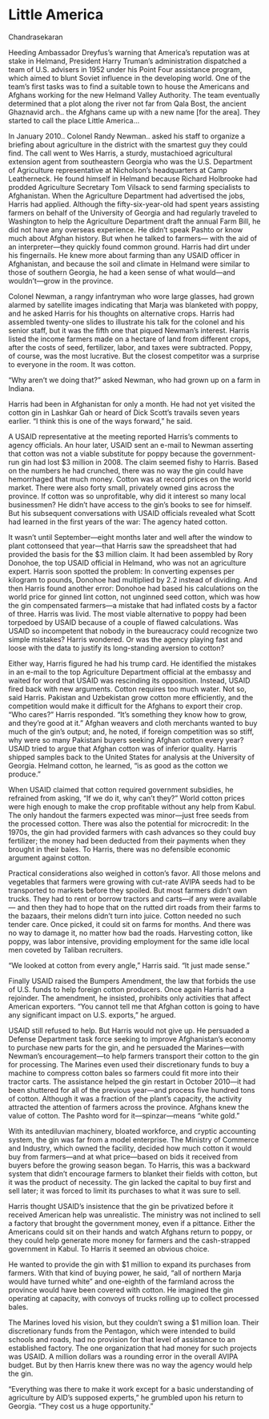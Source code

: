 # Little America

Chandrasekaran

Heeding Ambassador Dreyfus’s warning that America’s reputation was at
stake in Helmand, President Harry Truman’s administration dispatched a
team of U.S. advisers in 1952 under his Point Four assistance program,
which aimed to blunt Soviet influence in the developing world. One of
the team’s first tasks was to find a suitable town to house the
Americans and Afghans working for the new Helmand Valley Authority.
The team eventually determined that a plot along the river not far
from Qala Bost, the ancient Ghaznavid arch.. the Afghans came up with
a new name [for the area]. They started to call the place Little
America...

In January 2010..  Colonel Randy Newman.. asked his staff to organize
a briefing about agriculture in the district with the smartest guy
they could find. The call went to Wes Harris, a sturdy, mustachioed
agricultural extension agent from southeastern Georgia who was the
U.S. Department of Agriculture representative at Nicholson’s
headquarters at Camp Leatherneck. He found himself in Helmand because
Richard Holbrooke had prodded Agriculture Secretary Tom Vilsack to
send farming specialists to Afghanistan. When the Agriculture
Department had advertised the jobs, Harris had applied. Although the
fifty-six-year-old had spent years assisting farmers on behalf of the
University of Georgia and had regularly traveled to Washington to help
the Agriculture Department draft the annual Farm Bill, he did not have
any overseas experience. He didn’t speak Pashto or know much about
Afghan history. But when he talked to farmers— with the aid of an
interpreter—they quickly found common ground. Harris had dirt under
his fingernails. He knew more about farming than any USAID officer in
Afghanistan, and because the soil and climate in Helmand were similar
to those of southern Georgia, he had a keen sense of what would—and
wouldn’t—grow in the province.

Colonel Newman, a rangy infantryman who wore large glasses, had grown
alarmed by satellite images indicating that Marja was blanketed with
poppy, and he asked Harris for his thoughts on alternative
crops. Harris had assembled twenty-one slides to illustrate his talk
for the colonel and his senior staff, but it was the fifth one that
piqued Newman’s interest. Harris listed the income farmers made on a
hectare of land from different crops, after the costs of seed,
fertilizer, labor, and taxes were subtracted. Poppy, of course, was
the most lucrative. But the closest competitor was a surprise to
everyone in the room. It was cotton.

“Why aren’t we doing that?” asked Newman, who had grown up on a farm
in Indiana.

Harris had been in Afghanistan for only a month. He had not yet
visited the cotton gin in Lashkar Gah or heard of Dick Scott’s
travails seven years earlier. “I think this is one of the ways
forward,” he said.

A USAID representative at the meeting reported Harris’s comments to
agency officials. An hour later, USAID sent an e-mail to Newman
asserting that cotton was not a viable substitute for poppy because
the government-run gin had lost $3 million in 2008. The claim seemed
fishy to Harris. Based on the numbers he had crunched, there was no
way the gin could have hemorrhaged that much money. Cotton was at
record prices on the world market. There were also forty small,
privately owned gins across the province. If cotton was so
unprofitable, why did it interest so many local businessmen? He didn’t
have access to the gin’s books to see for himself. But his subsequent
conversations with USAID officials revealed what Scott had learned in
the first years of the war: The agency hated cotton.

It wasn’t until September—eight months later and well after the window
to plant cottonseed that year—that Harris saw the spreadsheet that had
provided the basis for the $3 million claim. It had been assembled by
Rory Donohoe, the top USAID official in Helmand, who was not an
agriculture expert. Harris soon spotted the problem: In converting
expenses per kilogram to pounds, Donohoe had multiplied by 2.2 instead
of dividing. And then Harris found another error: Donohoe had based
his calculations on the world price for ginned lint cotton, not
unginned seed cotton, which was how the gin compensated farmers—a
mistake that had inflated costs by a factor of three.  Harris was
livid. The most viable alternative to poppy had been torpedoed by
USAID because of a couple of flawed calculations. Was USAID so
incompetent that nobody in the bureaucracy could recognize two simple
mistakes? Harris wondered. Or was the agency playing fast and loose
with the data to justify its long-standing aversion to cotton?

Either way, Harris figured he had his trump card. He identified the
mistakes in an e-mail to the top Agriculture Department official at
the embassy and waited for word that USAID was rescinding its
opposition.  Instead, USAID fired back with new arguments. Cotton
requires too much water. Not so, said Harris. Pakistan and Uzbekistan
grow cotton more efficiently, and the competition would make it
difficult for the Afghans to export their crop. “Who cares?” Harris
responded. “It’s something they know how to grow, and they’re good at
it.” Afghan weavers and cloth merchants wanted to buy much of the
gin’s output; and, he noted, if foreign competition was so stiff, why
were so many Pakistani buyers seeking Afghan cotton every year? USAID
tried to argue that Afghan cotton was of inferior quality. Harris
shipped samples back to the United States for analysis at the
University of Georgia. Helmand cotton, he learned, “is as good as the
cotton we produce.”

When USAID claimed that cotton required government subsidies, he
refrained from asking, “If we do it, why can’t they?” World cotton
prices were high enough to make the crop profitable without any help
from Kabul.  The only handout the farmers expected was minor—just free
seeds from the processed cotton. There was also the potential for
microcredit: In the 1970s, the gin had provided farmers with cash
advances so they could buy fertilizer; the money had been deducted
from their payments when they brought in their bales. To Harris, there
was no defensible economic argument against cotton.

Practical considerations also weighed in cotton’s favor. All those
melons and vegetables that farmers were growing with cut-rate AVIPA
seeds had to be transported to markets before they spoiled. But most
farmers didn’t own trucks. They had to rent or borrow tractors and
carts—if any were available— and then they had to hope that on the
rutted dirt roads from their farms to the bazaars, their melons didn’t
turn into juice. Cotton needed no such tender care. Once picked, it
could sit on farms for months. And there was no way to damage it, no
matter how bad the roads. Harvesting cotton, like poppy, was labor
intensive, providing employment for the same idle local men coveted by
Taliban recruiters.

“We looked at cotton from every angle,” Harris said. “It just made sense.”

Finally USAID raised the Bumpers Amendment, the law that forbids the
use of U.S. funds to help foreign cotton producers. Once again Harris
had a rejoinder. The amendment, he insisted, prohibits only activities
that affect American exporters. “You cannot tell me that Afghan cotton
is going to have any significant impact on U.S. exports,” he argued.

USAID still refused to help. But Harris would not give up. He
persuaded a Defense Department task force seeking to improve
Afghanistan’s economy to purchase new parts for the gin, and he
persuaded the Marines—with Newman’s encouragement—to help farmers
transport their cotton to the gin for processing. The Marines even
used their discretionary funds to buy a machine to compress cotton
bales so farmers could fit more into their tractor carts. The
assistance helped the gin restart in October 2010—it had been
shuttered for all of the previous year—and process five hundred tons
of cotton. Although it was a fraction of the plant’s capacity, the
activity attracted the attention of farmers across the
province. Afghans knew the value of cotton. The Pashto word for
it—spinzar—means “white gold.”

With its antediluvian machinery, bloated workforce, and cryptic
accounting system, the gin was far from a model enterprise. The
Ministry of Commerce and Industry, which owned the facility, decided
how much cotton it would buy from farmers—and at what price—based on
bids it received from buyers before the growing season began. To
Harris, this was a backward system that didn’t encourage farmers to
blanket their fields with cotton, but it was the product of
necessity. The gin lacked the capital to buy first and sell later; it
was forced to limit its purchases to what it was sure to sell.

Harris thought USAID’s insistence that the gin be privatized before it
received American help was unrealistic. The ministry was not inclined
to sell a factory that brought the government money, even if a
pittance. Either the Americans could sit on their hands and watch
Afghans return to poppy, or they could help generate more money for
farmers and the cash-strapped government in Kabul. To Harris it seemed
an obvious choice.

He wanted to provide the gin with $1 million to expand its purchases
from farmers. With that kind of buying power, he said, “all of
northern Marja would have turned white” and one-eighth of the farmland
across the province would have been covered with cotton. He imagined
the gin operating at capacity, with convoys of trucks rolling up to
collect processed bales.

The Marines loved his vision, but they couldn’t swing a $1 million
loan.  Their discretionary funds from the Pentagon, which were
intended to build schools and roads, had no provision for that level
of assistance to an established factory. The one organization that had
money for such projects was USAID. A million dollars was a rounding
error in the overall AVIPA budget. But by then Harris knew there was
no way the agency would help the gin.

“Everything was there to make it work except for a basic understanding
of agriculture by AID’s supposed experts,” he grumbled upon his return
to Georgia. “They cost us a huge opportunity.”
